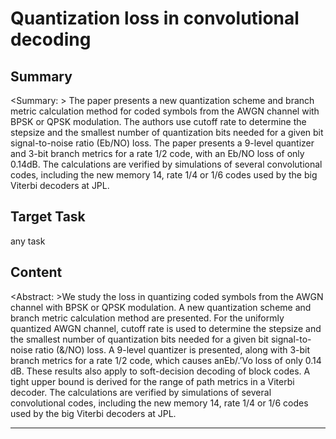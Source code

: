 # Quantization loss in convolutional decoding

## Summary

<Summary: > The paper presents a new quantization scheme and branch metric calculation method for coded symbols from the AWGN channel with BPSK or QPSK modulation. The authors use cutoff rate to determine the stepsize and the smallest number of quantization bits needed for a given bit signal-to-noise ratio (Eb/NO) loss. The paper presents a 9-level quantizer and 3-bit branch metrics for a rate 1/2 code, with an Eb/NO loss of only 0.14dB. The calculations are verified by simulations of several convolutional codes, including the new memory 14, rate 1/4 or 1/6 codes used by the big Viterbi decoders at JPL.


## Target Task

any task

## Content

<Abstract: >We study the loss in quantizing coded symbols from the AWGN channel with BPSK or QPSK modulation. A new quantization scheme and branch metric calculation method are presented. For the uniformly quantized AWGN channel, cutoff rate is used to determine the stepsize and the smallest number of quantization bits needed for a given bit signal-to-noise ratio (&/NO) loss. A 9-level quantizer is presented, along with 3-bit branch metrics for a rate 1/2 code, which causes anEb/.’Vo loss of only 0.14 dB. These results also apply to soft-decision decoding of block codes. A tight upper bound is derived for the range of path metrics in a Viterbi decoder. The calculations are verified by simulations of several convolutional codes, including the new memory 14, rate 1/4 or 1/6 codes used by the big Viterbi decoders at JPL.



---

